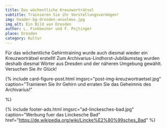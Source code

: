 ```yaml
---
title: Das wöchentliche Kreuzworträtsel
subtitle: Trainieren Sie ihr Vorstellungsvermögen!
img: header-bg-dresden-anselmus.jpg
img_alt: Ein Bild von Dresden
author: L. Finkbeiner und F. Pojtinger
place: Dresden
category: Kultur
---
```


Für das wöchentliche Gehirntraining wurde auch diesmal wieder ein Kreuzworträtsel erstellt! Zum Archivarius-Lindhorst-Jubiläumstag wurden deshalb diesmal Wörter aus Dresden und der näheren Umgebung gewählt. Versuchen Sie ihr Glück!

{% include card-figure-post.html
  imgsrc="post-img-kreuzwortraetsel.jpg"
  caption="Trainieren Sie ihr Gehirn und erraten Sie das Geheimnis des Archivarius!"

 %}

{% include footer-ads.html 
  imgsrc="ad-linckesches-bad.jpg"
  caption="Werbung fuer das Linckesche Bad"
  href="https://de.wikipedia.org/wiki/Lincke%E2%80%99sches_Bad"
%}